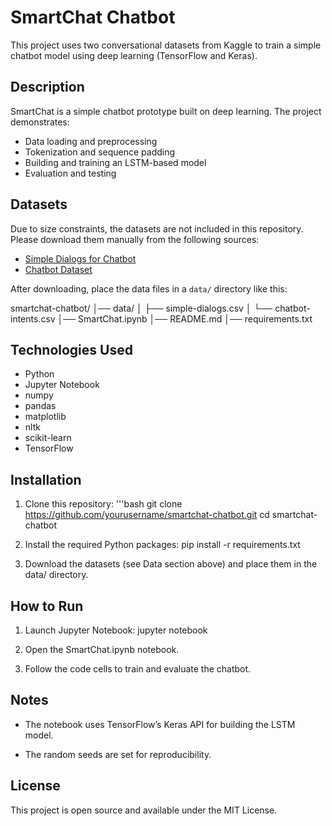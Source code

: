 # SmartChat Chatbot

This project uses two conversational datasets from Kaggle to train a simple chatbot model using deep learning (TensorFlow and Keras).

## Description

SmartChat is a simple chatbot prototype built on deep learning. The project demonstrates:
- Data loading and preprocessing
- Tokenization and sequence padding
- Building and training an LSTM-based model
- Evaluation and testing

## Datasets

Due to size constraints, the datasets are not included in this repository.  
Please download them manually from the following sources:

- [Simple Dialogs for Chatbot](https://www.kaggle.com/datasets/grafstor/simple-dialogs-for-chatbot)
- [Chatbot Dataset](https://www.kaggle.com/datasets/niraliivaghani/chatbot-dataset)

After downloading, place the data files in a `data/` directory like this:


smartchat-chatbot/
│── data/
│ ├── simple-dialogs.csv
│ └── chatbot-intents.csv
│── SmartChat.ipynb
│── README.md
│── requirements.txt


## Technologies Used

- Python
- Jupyter Notebook
- numpy
- pandas
- matplotlib
- nltk
- scikit-learn
- TensorFlow

## Installation

1. Clone this repository:
   '''bash
   git clone https://github.com/yourusername/smartchat-chatbot.git
   cd smartchat-chatbot
2. Install the required Python packages:
  pip install -r requirements.txt

3. Download the datasets (see Data section above) and place them in the data/ directory.

## How to Run

1. Launch Jupyter Notebook:
  jupyter notebook

2. Open the SmartChat.ipynb notebook.

3. Follow the code cells to train and evaluate the chatbot.

## Notes
- The notebook uses TensorFlow’s Keras API for building the LSTM model.

- The random seeds are set for reproducibility.

## License
This project is open source and available under the MIT License.
